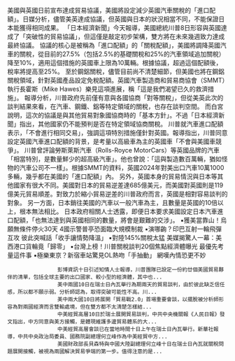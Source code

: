 美國與英國日前宣布達成貿易協議，美國將設定減少英國汽車關稅的「進口配額」。日媒分析，儘管美英達成協議，但英國與日本的狀況相當不同，不能保證日本能獲得相同成果。
「日本經濟新聞」今天報導，美國總統川普8日形容與英國達成了「突破性的貿易協議」，但這僅是敲定初步架構，雙方將在未來幾週致力達成最終協議。
協議的核心是被稱為「進口配額」的「關稅配額」，美國將調降英國汽車的關稅，從目前的27.5%（包括2.5%的基礎關稅和25%的汽車領域追加關稅）降至10%，適用這個措施的英國車上限為10萬輛。根據協議，超過這個配額後，稅率將提高至25%。
至於鋼鋁關稅，儘管目前尚不清楚細節，但美國也將在鋼鋁關稅領域，針對英國產品設定免稅配額。英國汽車製造商和貿易商協會（SMMT）執行長霍斯（Mike Hawes）樂見這項進展，稱「這是我們渴望已久的救濟措施」。
報導分析，川普政府先前僅有意與各國協商「對等關稅」，但從美英此次的談判結果來看，在汽車、鋼鐵、鋁等特定領域的關稅，也存在談判空間。
而白宮說明，這次的協議是與其他貿易對象國協商時的「基本方針」。不過「日本經濟新聞」指出，其他國家仍不能預判是否在特定領域協商關稅。
川普就汽車進口配額表示，「不會進行相同交易」，強調這項特別措施僅針對英國。報導指出，川普同意設定英國汽車進口配額的背景，是考量以高級車為主的英國車「不會與美國車競爭」。
川普曾評論勞斯萊斯汽車（Rolls-Royce MotorCars）等英國品牌的汽車「相當特別，是數量鮮少的超高級汽車」。他也曾說：「這與製造數百萬輛，猶如怪物的汽車公司不一樣」。根據SMMT的資料，英國2024年對美出口汽車10萬1000多輛，幾乎都在美國的「進口配額」內。
另外，英國本身的貿易情況與日本等其他國家有很大不同。美國對日本的貿易逆差達685億美元，而美國對英國則是119億美元貿易順差。對致力於縮小貿易逆差的川普政府而言，英國是相對容易談判的對象。
另一方面，日本銷往美國的汽車以一般汽車為主，且數量是英國的10倍以上，根本無法相比。
日本政府相關人士透露，即便日本要求美國設定日本汽車進口配額，「也無法達到與英國相同的數量，將會是艱難的交涉」。
 ▪獲美當靠山！烏願無條件停火30天 4國示警普亭恐面臨大規模制裁
 ▪演哪齣？印巴互射一輪飛彈互攻 彼此突喊話「收手讓情勢降溫」
 ▪對陸145%關稅太猛 美媒揭驚人一幕：美西港口貨輪竟「歸零」
 ▪台灣上榜！川普關稅談判20個焦點經濟體曝光 最優先考量這件事
 ▪極樂東京？新宿車站驚見OL熱吻「手抽動」 網嘆內情恐更不妙

                    彭博資訊十日引述知情人士報導，川普團隊已設定一份約廿個美國貿易夥伴的清單，包括全球主要的出口國家、較小型的經濟體，其中也...                  
                    美中兩國10日在瑞士日內瓦舉行為期兩天的貿易談判，由於彼此缺乏信任感，所以都不願示弱。分析師認為，取得突破可能性不高。川...                  
                    美中兩大國10日將展開「貿易戰2.0」首場重要會談，以擺脫被分析師形容為對兩國經濟而言雙輸處境，但在雙方都不太清楚怎樣結...                  
                    中美經貿高層10日於瑞士展開貿易談判，中共中央機關報《人民日報》發文指出，中方同意與美方接觸，是體現維護多邊貿易體系的大...                  
                    中美經貿高層會談已在當地時間十日上午在瑞士日內瓦舉行。新華社報導，中共中央政治局委員、國務院副總理何立峰作為中美經貿中方...                  
                    美國財政部長貝森特與中國大陸副總理何立峰十日在瑞士日內瓦就關稅問題展開接觸，被視為兩國解決貿易爭端的第一步。值得注意的是...                  